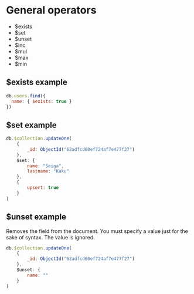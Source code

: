 # General operators

- $exists
- $set
- $unset
- $inc
- $mul
- $max
- $min

## $exists example

```javascript
db.users.find({
  name: { $exists: true }
})
```

## $set example

```javascript
db.$collection.updateOne(
    {
        _id: ObjectId("62adfcd60ef724af7e477f27")
    },
    $set: {
        name: "Seiga",
        lastname: "Kaku"
    },
    {
        upsert: true
    }
)
```

## $unset example

Removes the field from the document.
You must specify a value just for the sake of syntax. The value is ignored.

```javascript
db.$collection.updateOne(
    {
        _id: ObjectId("62adfcd60ef724af7e477f27")
    },
    $unset: {
        name: ""
    }
)
```
